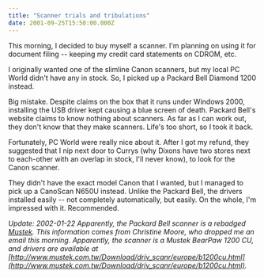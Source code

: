 ```yaml
---
title: "Scanner trials and tribulations"
date: 2001-09-25T15:50:00.000Z
---
```

This morning, I decided to buy myself a scanner. I'm planning on using it for document filing -- keeping my credit card statements on CDROM, etc.

I originally wanted one of the slimline Canon scanners, but my local PC World didn't have any in stock. So, I picked up a Packard Bell Diamond 1200 instead.

Big mistake. Despite claims on the box that it runs under Windows 2000, installing the USB driver kept causing a blue screen of death. Packard Bell's website claims to know nothing about scanners. As far as I can work out, they don't know that they make scanners. Life's too short, so I took it back.

Fortunately, PC World were really nice about it. After I got my refund, they suggested that I nip next door to Currys (why Dixons have two stores next to each-other with an overlap in stock, I'll never know), to look for the Canon scanner.

They didn't have the exact model Canon that I wanted, but I managed to pick up a CanoScan N650U instead. Unlike the Packard Bell, the drivers installed easily -- not completely automatically, but easily. On the whole, I'm impressed with it. Recommended.

_Update: 2002-01-22 Apparently, the Packard Bell scanner is a rebadged [Mustek](http://www.mustek.com/). This information comes from Christine Moore, who dropped me an email this morning. Apparently, the scanner is a Mustek BearPaw 1200 CU, and drivers are available at [http://www.mustek.com.tw/Download/driv_scanr/europe/b1200cu.html](http://www.mustek.com.tw/Download/driv_scanr/europe/b1200cu.html)._
